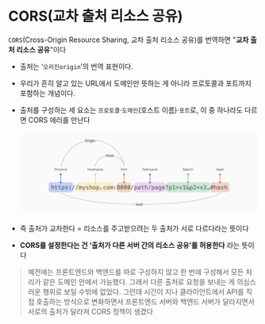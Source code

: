 # CORS(교차 출처 리소스 공유)

`CORS`(Cross-Origin Resource Sharing, 교차 출처 리소스 공유)를 번역하면 "**교차 출처 리소스 공유**"이다

- 출처는 ‘`오리진origin`’의 번역 표현이다.
- 우리가 흔히 알고 있는 URL에서 도메인만 뜻하는 게 아니라 프로토콜과 포트까지 포함하는 개념이다.
- 출처를 구성하는 세 요소는 `프로토콜`·`도메인`(호스트 이름)·`포트`로, 이 중 하나라도 다르면 CORS 에러를 만난다

  ![cors_1.png](/assets/img/chapter2/cors/cors_1.png)

- 즉 출처가 교차한다 = 리소스를 주고받으려는 두 출처가 서로 다르다라는 뜻이다
- **CORS를 설정한다는 건 ‘출처가 다른 서버 간의 리소스 공유’를 허용한다** 라는 뜻이다

> 예전에는 프론트엔드와 백엔드를 따로 구성하지 않고 한 번에 구성해서 모든 처리가 같은 도메인 안에서 가능했다. 그래서 다른 출처로 요청을 보내는 게 의심스러운 행위로 보일 수밖에 없었다. 그런데 시간이 지나 클라이언트에서 API를 직접 호출하는 방식으로 변화하면서 프론트엔드 서버와 백엔드 서버가 달라지면서 서로의 출처가 달라져 CORS 정책이 생겼다
>